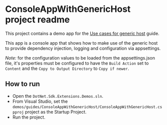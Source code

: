 ﻿# ConsoleAppWithGenericHost project readme

This project contains a demo app for the [Use cases for generic host](/docs/guides/generic-host-use-cases.md) guide.

This app is a console app that shows how to make use of the generic host to provide dependency injection, logging and configuration via appsettings.

*Note:* for the configuration values to be loaded from the appsettings.json file, it's properties must be configured to have the `Build Action` set to `Content` and the `Copy to Output Directory` to `Copy if newer`.

## How to run

* Open the `DotNet.Sdk.Extensions.Demos.sln`.
* From Visual Studio, set the `demos/guides/ConsoleAppWithGenericHost/ConsoleAppWithGenericHost.cspproj` project as the Startup Project.
* Run the project.
